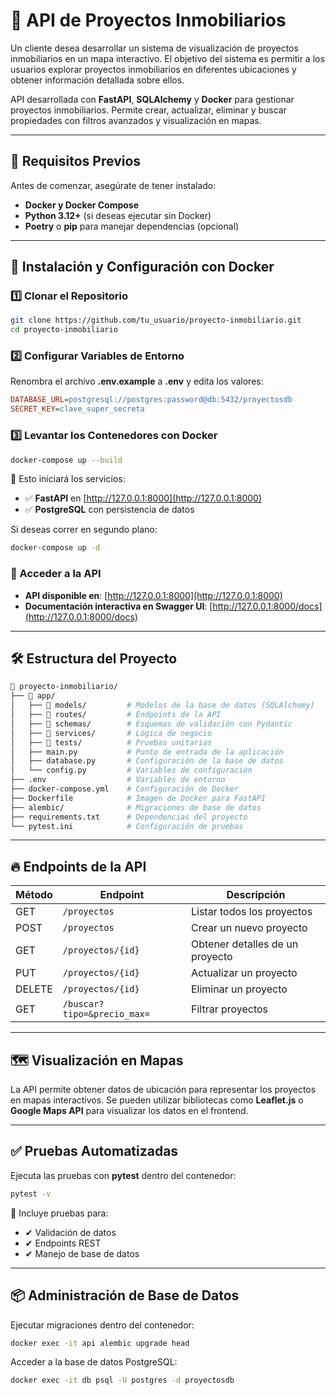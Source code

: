 # 🏡 API de Proyectos Inmobiliarios

Un cliente desea desarrollar un sistema de visualización de proyectos inmobiliarios en un mapa interactivo. El objetivo del sistema es permitir a los usuarios explorar proyectos inmobiliarios en diferentes ubicaciones y obtener información detallada sobre ellos.

API desarrollada con **FastAPI**, **SQLAlchemy** y **Docker** para gestionar proyectos inmobiliarios. Permite crear, actualizar, eliminar y buscar propiedades con filtros avanzados y visualización en mapas.

---

## 📌 Requisitos Previos
Antes de comenzar, asegúrate de tener instalado:

- **Docker y Docker Compose**
- **Python 3.12+** (si deseas ejecutar sin Docker)
- **Poetry** o **pip** para manejar dependencias (opcional)

---

## 🚀 Instalación y Configuración con Docker

### 1️⃣ Clonar el Repositorio
```bash
git clone https://github.com/tu_usuario/proyecto-inmobiliario.git
cd proyecto-inmobiliario
```

### 2️⃣ Configurar Variables de Entorno
Renombra el archivo **.env.example** a **.env** y edita los valores:
```ini
DATABASE_URL=postgresql://postgres:password@db:5432/proyectosdb
SECRET_KEY=clave_super_secreta
```

### 3️⃣ Levantar los Contenedores con Docker
```bash
docker-compose up --build
```
📌 Esto iniciará los servicios:
- ✅ **FastAPI** en [http://127.0.0.1:8000](http://127.0.0.1:8000)
- ✅ **PostgreSQL** con persistencia de datos

Si deseas correr en segundo plano:
```bash
docker-compose up -d
```

### 📡 Acceder a la API
- **API disponible en**: [http://127.0.0.1:8000](http://127.0.0.1:8000)
- **Documentación interactiva en Swagger UI**: [http://127.0.0.1:8000/docs](http://127.0.0.1:8000/docs)

---

## 🛠 Estructura del Proyecto
```bash
📂 proyecto-inmobiliario/
├── 📂 app/
│   ├── 📂 models/         # Modelos de la base de datos (SQLAlchemy)
│   ├── 📂 routes/         # Endpoints de la API
│   ├── 📂 schemas/        # Esquemas de validación con Pydantic
│   ├── 📂 services/       # Lógica de negocio
│   ├── 📂 tests/          # Pruebas unitarias
│   ├── main.py           # Punto de entrada de la aplicación
│   ├── database.py       # Configuración de la base de datos
│   └── config.py         # Variables de configuración
├── .env                  # Variables de entorno
├── docker-compose.yml    # Configuración de Docker
├── Dockerfile            # Imagen de Docker para FastAPI
├── alembic/              # Migraciones de base de datos
├── requirements.txt      # Dependencias del proyecto
└── pytest.ini            # Configuración de pruebas
```

---

## 🔥 Endpoints de la API

| Método  | Endpoint               | Descripción                        |
|----------|------------------------|--------------------------------|
| GET      | `/proyectos`           | Listar todos los proyectos    |
| POST     | `/proyectos`           | Crear un nuevo proyecto       |
| GET      | `/proyectos/{id}`      | Obtener detalles de un proyecto |
| PUT      | `/proyectos/{id}`      | Actualizar un proyecto        |
| DELETE   | `/proyectos/{id}`      | Eliminar un proyecto          |
| GET      | `/buscar?tipo=&precio_max=` | Filtrar proyectos |

---

## 🗺 Visualización en Mapas

La API permite obtener datos de ubicación para representar los proyectos en mapas interactivos. Se pueden utilizar bibliotecas como **Leaflet.js** o **Google Maps API** para visualizar los datos en el frontend.

---

## ✅ Pruebas Automatizadas
Ejecuta las pruebas con **pytest** dentro del contenedor:
```bash
pytest -v
```
📌 Incluye pruebas para:
- ✔ Validación de datos
- ✔ Endpoints REST
- ✔ Manejo de base de datos

---

## 📦 Administración de Base de Datos

Ejecutar migraciones dentro del contenedor:
```bash
docker exec -it api alembic upgrade head
```

Acceder a la base de datos PostgreSQL:
```bash
docker exec -it db psql -U postgres -d proyectosdb
```

